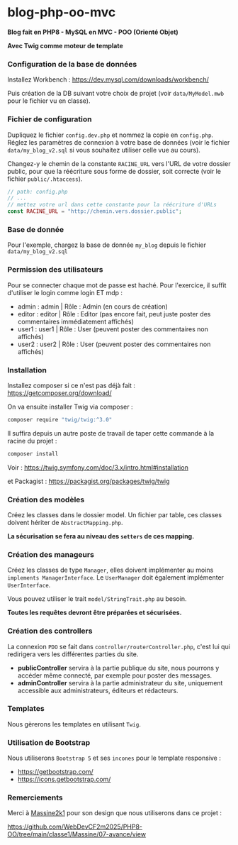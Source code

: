 # blog-php-oo-mvc
**Blog fait en PHP8 - MySQL en MVC - POO (Orienté Objet)**

**Avec Twig comme moteur de template**

### Configuration de la base de données

Installez Workbench : https://dev.mysql.com/downloads/workbench/

Puis création de la DB suivant votre choix de projet (voir `data/MyModel.mwb` pour le fichier vu en classe).

### Fichier de configuration

Dupliquez le fichier `config.dev.php` et nommez la copie en `config.php`. Réglez les paramètres de connexion à votre base de données (voir le fichier `data/my_blog_v2.sql` si vous souhaitez utiliser celle vue au cours).

Changez-y le chemin de la constante `RACINE_URL` vers l'URL de votre dossier public, pour que la réécriture sous forme de dossier, soit correcte (voir le fichier `public/.htaccess`).

```php
// path: config.php
// ...
// mettez votre url dans cette constante pour la réécriture d'URLs
const RACINE_URL = "http://chemin.vers.dossier.public";
```

### Base de donnée 

Pour l'exemple, chargez la base de donnée `my_blog` depuis le fichier `data/my_blog_v2.sql`

### Permission des utilisateurs

Pour se connecter chaque mot de passe est haché. Pour l'exercice, il suffit d'utiliser le login comme login ET mdp :

- admin : admin   | Rôle : Admin (en cours de création)
- editor : editor | Rôle : Editor (pas encore fait, peut juste poster des commentaires immédiatement affichés)
- user1 : user1   | Rôle : User (peuvent poster des commentaires non affichés)
- user2 : user2   | Rôle : User (peuvent poster des commentaires non affichés)


### Installation

Installez composer si ce n'est pas déjà fait : https://getcomposer.org/download/

On va ensuite installer Twig via composer :

```bash
composer require "twig/twig:^3.0"
```

Il suffira depuis un autre poste de travail de taper cette commande à la racine du projet :

```bash
composer install
```

Voir : https://twig.symfony.com/doc/3.x/intro.html#installation

et Packagist : https://packagist.org/packages/twig/twig

### Création des modèles

Créez les classes dans le dossier model. Un fichier par table, ces classes doivent hériter de `AbstractMapping.php`.

**La sécurisation se fera au niveau des `setters` de ces mapping.**

### Création des manageurs

Créez les classes de type `Manager`, elles doivent implémenter au moins `implements ManagerInterface`. Le `UserManager` doit également implémenter `UserInterface`. 

Vous pouvez utiliser le trait `model/StringTrait.php` au besoin.

**Toutes les requêtes devront être préparées et sécurisées.**

### Création des controllers

La connexion `PDO` se fait dans `controller/routerController.php`, c'est lui qui redirigera vers les différentes parties du site.

- **publicController** servira à la partie publique du site, nous pourrons y accéder même connecté, par exemple pour poster des messages.
- **adminController** servira à la partie administrateur du site, uniquement accessible aux administrateurs, éditeurs et rédacteurs.

### Templates

Nous gèrerons les templates en utilisant `Twig`.

### Utilisation de Bootstrap

Nous utiliserons `Bootstrap 5` et ses `incones` pour le template responsive :
- https://getbootstrap.com/
- https://icons.getbootstrap.com/


### Remerciements
Merci à [Massine2k1](https://github.com/Massine2k1) pour son design que nous utiliserons dans ce projet :

https://github.com/WebDevCF2m2025/PHP8-OO/tree/main/classe1/Massine/07-avance/view